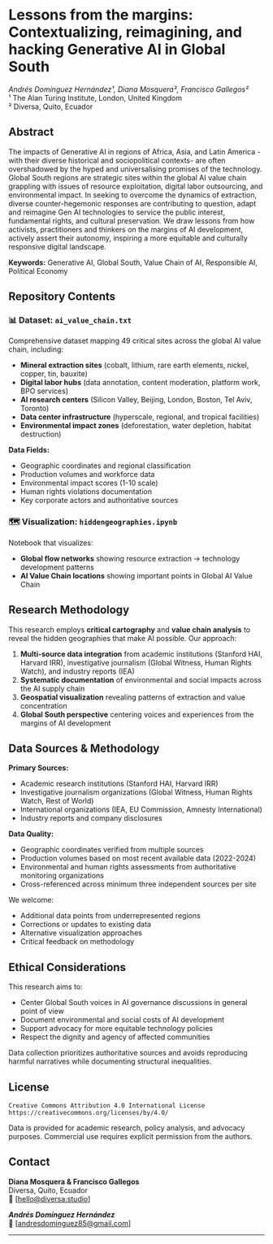 # Lessons from the margins: Contextualizing, reimagining, and hacking Generative AI in Global South

*Andrés Domínguez Hernández¹, Diana Mosquera², Francisco Gallegos²*  
¹ The Alan Turing Institute, London, United Kingdom  
² Diversa, Quito, Ecuador

## Abstract

The impacts of Generative AI in regions of Africa, Asia, and Latin America -with their diverse historical and sociopolitical contexts- are often overshadowed by the hyped and universalising promises of the technology. Global South regions are strategic sites within the global AI value chain grappling with issues of resource exploitation, digital labor outsourcing, and environmental impact. In seeking to overcome the dynamics of extraction, diverse counter-hegemonic responses are contributing to question, adapt and reimagine Gen AI technologies to service the public interest, fundamental rights, and cultural preservation. We draw lessons from how activists, practitioners and thinkers on the margins of AI development, actively assert their autonomy, inspiring a more equitable and culturally responsive digital landscape.

**Keywords:** Generative AI, Global South, Value Chain of AI, Responsible AI, Political Economy

## Repository Contents

### 📊 Dataset: `ai_value_chain.txt`
Comprehensive dataset mapping 49 critical sites across the global AI value chain, including:
- **Mineral extraction sites** (cobalt, lithium, rare earth elements, nickel, copper, tin, bauxite)
- **Digital labor hubs** (data annotation, content moderation, platform work, BPO services)
- **AI research centers** (Silicon Valley, Beijing, London, Boston, Tel Aviv, Toronto)
- **Data center infrastructure** (hyperscale, regional, and tropical facilities)
- **Environmental impact zones** (deforestation, water depletion, habitat destruction)

**Data Fields:**
- Geographic coordinates and regional classification
- Production volumes and workforce data
- Environmental impact scores (1-10 scale)
- Human rights violations documentation
- Key corporate actors and authoritative sources

### 🗺️ Visualization: `hiddengeographies.ipynb`
Notebook that visualizes:
- **Global flow networks** showing resource extraction → technology development patterns
- **AI Value Chain locations** showing important points in Global AI Value Chain

## Research Methodology

This research employs **critical cartography** and **value chain analysis** to reveal the hidden geographies that make AI possible. Our approach:

1. **Multi-source data integration** from academic institutions (Stanford HAI, Harvard IRR), investigative journalism (Global Witness, Human Rights Watch), and industry reports (IEA)
2. **Systematic documentation** of environmental and social impacts across the AI supply chain
3. **Geospatial visualization** revealing patterns of extraction and value concentration
4. **Global South perspective** centering voices and experiences from the margins of AI development

## Data Sources & Methodology

**Primary Sources:**
- Academic research institutions (Stanford HAI, Harvard IRR)
- Investigative journalism organizations (Global Witness, Human Rights Watch, Rest of World)
- International organizations (IEA, EU Commission, Amnesty International)
- Industry reports and company disclosures

**Data Quality:**
- Geographic coordinates verified from multiple sources
- Production volumes based on most recent available data (2022-2024)
- Environmental and human rights assessments from authoritative monitoring organizations
- Cross-referenced across minimum three independent sources per site

We welcome:
- Additional data points from underrepresented regions
- Corrections or updates to existing data
- Alternative visualization approaches
- Critical feedback on methodology

## Ethical Considerations

This research aims to:
- Center Global South voices in AI governance discussions in general point of view
- Document environmental and social costs of AI development
- Support advocacy for more equitable technology policies
- Respect the dignity and agency of affected communities

Data collection prioritizes authoritative sources and avoids reproducing harmful narratives while documenting structural inequalities.

## License

```
Creative Commons Attribution 4.0 International License
https://creativecommons.org/licenses/by/4.0/
```

Data is provided for academic research, policy analysis, and advocacy purposes. Commercial use requires explicit permission from the authors.

## Contact

**Diana Mosquera & Francisco Gallegos**  
Diversa, Quito, Ecuador  
📧 [hello@diversa.studio]

***Andrés Domínguez Hernández***  
📧 [andresdominguez85@gmail.com]

---
